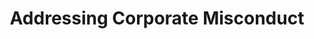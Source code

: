 ---
title: "Addressing Corporate Misconduct"
description: "Guidelines for addressing and correcting corporate misconduct"
collection_type: "corrective"
reading_level: "3"
section: 1
content_level_1: |
  Sometimes companies make mistakes. We need to fix these mistakes.
  
  Good companies say sorry when they do wrong things.
  
  They make changes to do better next time.
content_level_3: |
  Corporate misconduct requires prompt identification and corrective action.
  
  Effective remediation includes acknowledging errors and implementing preventive measures.
  
  Organizational learning from past mistakes strengthens future compliance.
content_level_5: |
  Corporate malfeasance necessitates comprehensive remediation strategies incorporating both immediate corrective actions and long-term preventive measures.
  
  Effective organizational response mechanisms include transparent acknowledgment of infractions and implementation of enhanced compliance protocols.
  
  Systematic analysis of historical non-compliance events facilitates development of robust preventive frameworks.
title_level_1: "Fixing Company Mistakes"
title_level_3: "Correcting Corporate Mistakes"
title_level_5: "Corporate Misconduct Remediation"
---